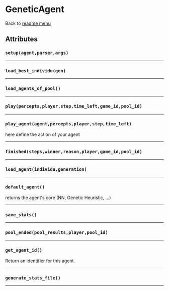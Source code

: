 # GeneticAgent
Back to [readme menu](../README.md)

## Attributes
### ```setup(agent,parser,args)```

----

### ```load_best_individu(gen)```

----

### ```load_agents_of_pool()```

----

### ```play(percepts,player,step,time_left,game_id,pool_id)```

----

### ```play_agent(agent,percepts,player,step,time_left)```

here define the action of your agent


----

### ```finished(steps,winner,reason,player,game_id,pool_id)```

----

### ```load_agent(individu,generation)```

----

### ```default_agent()```
returns the agent's core (NN, Genetic Heuristic, ...)

----

### ```save_stats()```

----

### ```pool_ended(pool_results,player,pool_id)```

----

### ```get_agent_id()```
Return an identifier for this agent.

----

### ```generate_stats_file()```

----

